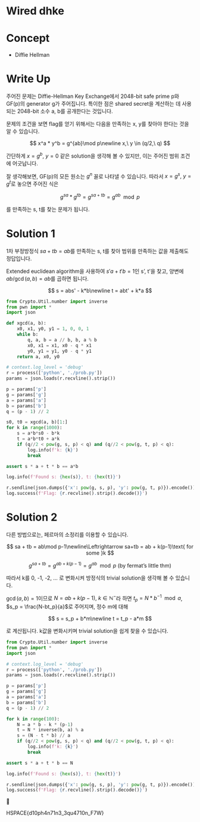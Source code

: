 # Wired dhke

# Concept
- Diffie Hellman


# Write Up
주어진 문제는 Diffie-Hellman Key Exchange에서 2048-bit safe prime p와 GF(p)의 generator g가 주어집니다. 특이한 점은 shared secret을 계산하는 데 사용되는 2048-bit 소수 a, b를 공개한다는 것입니다.

문제의 조건을 보면 flag를 얻기 위해서는 다음을 만족하는 x, y를 찾아야 한다는 것을 알 수 있습니다.

$$
x^a * y^b = g^{ab}\mod p\newline x,\ y \in (q/2,\ q)
$$

간단하게 $x=g^b,\ y=0$ 같은 solution을 생각해 볼 수 있지만, 이는 주어진 범위 조건에 어긋납니다.

잘 생각해보면, GF(p)의 모든 원소는 $g^n$ 꼴로 나타낼 수 있습니다. 따라서 $x=g^s,\ y=g^t$로 놓으면 주어진 식은 

$$
g^{sa}*g^{tb}=g^{sa+tb}=g^{ab}\mod p
$$

를 만족하는 s, t를 찾는 문제가 됩니다.

# Solution 1

1차 부정방정식 $sa+tb = ab$를 만족하는 s, t를 찾아 범위를 만족하는 값을 제출해도 정답입니다. 

Extended euclidean algorithm을 사용하여 $s'a+t'b=1$인 s’, t’을 찾고, 양변에 $ab/\gcd(a,b) = ab$를 곱하면 됩니다.

$$
s = abs' - k*b\newline t = abt' + k*a
$$

```python
from Crypto.Util.number import inverse
from pwn import *
import json

def xgcd(a, b):
    x0, x1, y0, y1 = 1, 0, 0, 1
    while b:
        q, a, b = a // b, b, a % b
        x0, x1 = x1, x0 - q * x1
        y0, y1 = y1, y0 - q * y1
    return a, x0, y0

# context.log_level = 'debug'
r = process(['python', './prob.py'])
params = json.loads(r.recvline().strip())

p = params['p']
g = params['g']
a = params['a']
b = params['b']
q = (p - 1) // 2

s0, t0 = xgcd(a, b)[1:]
for k in range(1000):
    s = a*b*s0 - b*k
    t = a*b*t0 + a*k
    if (q//2 < pow(g, s, p) < q) and (q//2 < pow(g, t, p) < q):
        log.info(f'k: {k}')
        break

assert s * a + t * b == a*b

log.info(f'Found s: {hex(s)}, t: {hex(t)}')

r.sendline(json.dumps({'x': pow(g, s, p), 'y': pow(g, t, p)}).encode())
log.success(f'Flag: {r.recvline().strip().decode()}')
```

# Solution 2

다른 방법으로는, 페르마의 소정리를 이용할 수 있습니다. 

$$
sa + tb = ab\mod p-1\newline\Leftrightarrow sa+tb = ab + k(p-1)\text{ for some }k
$$

$$
g^{sa+tb}=g^{ab+k(p-1)}=g^{ab}\mod p\text{ (by fermat's little thm)}
$$

따라서 k를 0, -1, -2, … 로 변화시켜 방정식의 trivial solution을 생각해 볼 수 있습니다.

$\gcd(a,b)=1$이므로 $N = ab+k(p-1),\ k\in \mathbb{N}^{-}$라 하면  $t_p = N*b^{-1}\mod a$, $s_p = \frac{N-bt_p}{a}$로 주어지며, 정수 m에 대해 

$$
s = s_p + b*m\newline t = t_p - a*m
$$

로 계산됩니다. k값을 변화시키며 trivial solution을 쉽게 찾을 수 있습니다.

```python
from Crypto.Util.number import inverse
from pwn import *
import json

# context.log_level = 'debug'
r = process(['python', './prob.py'])
params = json.loads(r.recvline().strip())

p = params['p']
g = params['g']
a = params['a']
b = params['b']
q = (p - 1) // 2

for k in range(100):
    N = a * b - k * (p-1)
    t = N * inverse(b, a) % a
    s = (N - t * b) // a
    if (q//2 < pow(g, s, p) < q) and (q//2 < pow(g, t, p) < q):
        log.info(f'k: {k}')
        break

assert s * a + t * b == N

log.info(f'Found s: {hex(s)}, t: {hex(t)}')

r.sendline(json.dumps({'x': pow(g, s, p), 'y': pow(g, t, p)}).encode())
log.success(f'Flag: {r.recvline().strip().decode()}')
```

<aside>
🚩

HSPACE{d10ph4n71n3_3qu4710n_F7W}

</aside>